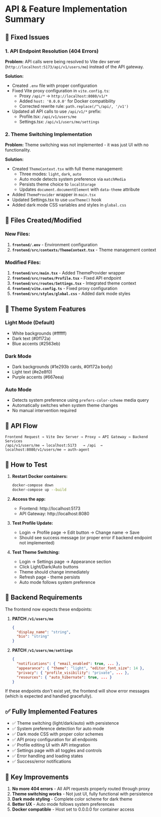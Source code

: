 # API & Feature Implementation Summary

## 🔧 Fixed Issues

### 1. API Endpoint Resolution (404 Errors)
**Problem:** API calls were being resolved to Vite dev server (`http://localhost:5173/api/v1/users/me`) instead of the API gateway.

**Solution:**
- Created `.env` file with proper configuration
- Fixed Vite proxy configuration in `vite.config.ts`:
  - Proxy `/api/*` → `http://localhost:8080/v1/*`
  - Added `host: '0.0.0.0'` for Docker compatibility
  - Corrected rewrite rule: `path.replace(/^\/api/, '/v1')`
- Updated all API calls to use `/api/v1/*` prefix:
  - Profile.tsx: `/api/v1/users/me`
  - Settings.tsx: `/api/v1/users/me/settings`

### 2. Theme Switching Implementation
**Problem:** Theme switching was not implemented - it was just UI with no functionality.

**Solution:**
- Created `ThemeContext.tsx` with full theme management:
  - Three modes: `light`, `dark`, `auto`
  - Auto mode detects system preference via `matchMedia`
  - Persists theme choice to `localStorage`
  - Updates `document.documentElement` with `data-theme` attribute
- Added `ThemeProvider` wrapper in `main.tsx`
- Updated Settings.tsx to use `useTheme()` hook
- Added dark mode CSS variables and styles in `global.css`

## 📁 Files Created/Modified

### New Files:
1. **`frontend/.env`** - Environment configuration
2. **`frontend/src/contexts/ThemeContext.tsx`** - Theme management context

### Modified Files:
1. **`frontend/src/main.tsx`** - Added ThemeProvider wrapper
2. **`frontend/src/routes/Profile.tsx`** - Fixed API endpoint
3. **`frontend/src/routes/Settings.tsx`** - Integrated theme context
4. **`frontend/vite.config.ts`** - Fixed proxy configuration
5. **`frontend/src/styles/global.css`** - Added dark mode styles

## 🎨 Theme System Features

### Light Mode (Default)
- White backgrounds (#ffffff)
- Dark text (#0f172a)
- Blue accents (#2563eb)

### Dark Mode
- Dark backgrounds (#1e293b cards, #0f172a body)
- Light text (#e2e8f0)
- Purple accents (#667eea)

### Auto Mode
- Detects system preference using `prefers-color-scheme` media query
- Automatically switches when system theme changes
- No manual intervention required

## 🔄 API Flow

```
Frontend Request → Vite Dev Server → Proxy → API Gateway → Backend Services
/api/v1/users/me → localhost:5173   → /api  → localhost:8080/v1/users/me → auth-agent
```

## 🚀 How to Test

1. **Restart Docker containers:**
   ```bash
   docker-compose down
   docker-compose up --build
   ```

2. **Access the app:**
   - Frontend: http://localhost:5173
   - API Gateway: http://localhost:8080

3. **Test Profile Update:**
   - Login → Profile page → Edit button → Change name → Save
   - Should see success message (or proper error if backend endpoint not implemented)

4. **Test Theme Switching:**
   - Login → Settings page → Appearance section
   - Click Light/Dark/Auto buttons
   - Theme should change immediately
   - Refresh page - theme persists
   - Auto mode follows system preference

## 📝 Backend Requirements

The frontend now expects these endpoints:

1. **PATCH `/v1/users/me`**
   ```json
   {
     "display_name": "string",
     "bio": "string"
   }
   ```

2. **PATCH `/v1/users/me/settings`**
   ```json
   {
     "notifications": { "email_enabled": true, ... },
     "appearance": { "theme": "light", "editor_font_size": 14 },
     "privacy": { "profile_visibility": "private", ... },
     "resources": { "auto_hibernate": true, ... }
   }
   ```

If these endpoints don't exist yet, the frontend will show error messages (which is expected and handled gracefully).

## ✅ Fully Implemented Features

- ✅ Theme switching (light/dark/auto) with persistence
- ✅ System preference detection for auto mode
- ✅ Dark mode CSS with proper color schemes
- ✅ API proxy configuration for all endpoints
- ✅ Profile editing UI with API integration
- ✅ Settings page with all toggles and controls
- ✅ Error handling and loading states
- ✅ Success/error notifications

## 🎯 Key Improvements

1. **No more 404 errors** - All API requests properly routed through proxy
2. **Theme switching works** - Not just UI, fully functional with persistence
3. **Dark mode styling** - Complete color scheme for dark theme
4. **Better UX** - Auto mode follows system preferences
5. **Docker compatible** - Host set to 0.0.0.0 for container access
